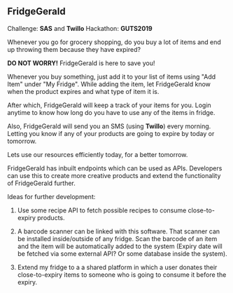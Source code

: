 ## FridgeGerald

Challenge: **SAS** and **Twillo**
Hackathon: **GUTS2019**

Whenever you go for grocery shopping, do you buy a lot of items and end up throwing them because they have expired? 

**DO NOT WORRY!** FridgeGerald is here to save you! 

Whenever you buy something, just add it to your list of items using "Add Item" under "My Fridge". While adding the item, let FridgeGerald know when the product expires and what type of item it is.  

After which, FridgeGerald will keep a track of your items for you. Login anytime to know how long do you have to use any of the items in fridge. 

Also, FridgeGerald will send you an SMS (using **Twillo**) every morning. Letting you know if any of your products are going to expire by today or tomorrow. 

Lets use our resources efficiently today, for a better tomorrow.

FridgeGerald has inbuilt endpoints which can be used as APIs. Developers can use this to create more creative products and extend the functionality of FridgeGerald further.  

Ideas for further development:

1) Use some recipe API to fetch possible recipes to consume close-to-expiry products.

2) A barcode scanner can be linked with this software. That scanner can be installed inside/outside of any fridge. Scan the barcode of an item and the item will be automatically added to the system (Expiry date will be fetched via some external API? Or some database inside the system).

3) Extend my fridge to a a shared platform in which a user donates their close-to-expiry items to someone who is going to consume it before the expiry. 
